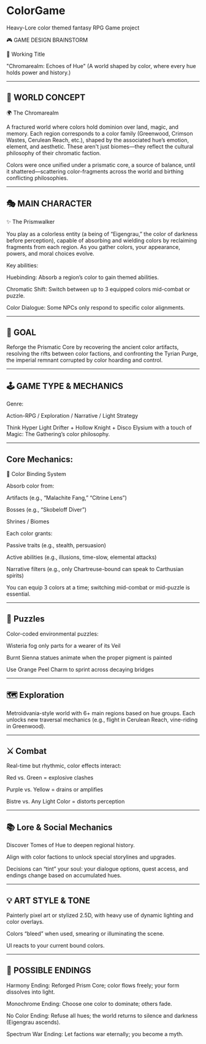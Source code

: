 # ColorGame
Heavy-Lore color themed fantasy RPG Game project

🎮 GAME DESIGN BRAINSTORM

🔹 Working Title

"Chromarealm: Echoes of Hue"
(A world shaped by color, where every hue holds power and history.)


---

## 🧭 WORLD CONCEPT

🌍 The Chromarealm

A fractured world where colors hold dominion over land, magic, and memory. Each region corresponds to a color family (Greenwood, Crimson Wastes, Cerulean Reach, etc.), shaped by the associated hue’s emotion, element, and aesthetic. These aren't just biomes—they reflect the cultural philosophy of their chromatic faction.

Colors were once unified under a prismatic core, a source of balance, until it shattered—scattering color-fragments across the world and birthing conflicting philosophies.


---

## 🎭 MAIN CHARACTER

✨ The Prismwalker

You play as a colorless entity (a being of “Eigengrau,” the color of darkness before perception), capable of absorbing and wielding colors by reclaiming fragments from each region. As you gather colors, your appearance, powers, and moral choices evolve.

Key abilities:

Huebinding: Absorb a region’s color to gain themed abilities.

Chromatic Shift: Switch between up to 3 equipped colors mid-combat or puzzle.

Color Dialogue: Some NPCs only respond to specific color alignments.



---

## 🎯 GOAL

Reforge the Prismatic Core by recovering the ancient color artifacts, resolving the rifts between color factions, and confronting the Tyrian Purge, the imperial remnant corrupted by color hoarding and control.


---

## 🕹 GAME TYPE & MECHANICS

Genre:

Action-RPG / Exploration / Narrative / Light Strategy

Think Hyper Light Drifter + Hollow Knight + Disco Elysium with a touch of Magic: The Gathering’s color philosophy.


---

## Core Mechanics:

🎨 Color Binding System

Absorb color from:

Artifacts (e.g., “Malachite Fang,” “Citrine Lens”)

Bosses (e.g., “Skobeloff Diver”)

Shrines / Biomes


Each color grants:

Passive traits (e.g., stealth, persuasion)

Active abilities (e.g., illusions, time-slow, elemental attacks)

Narrative filters (e.g., only Chartreuse-bound can speak to Carthusian spirits)


You can equip 3 colors at a time; switching mid-combat or mid-puzzle is essential.


---

## 🧩 Puzzles

Color-coded environmental puzzles:

Wisteria fog only parts for a wearer of its Veil

Burnt Sienna statues animate when the proper pigment is painted

Use Orange Peel Charm to sprint across decaying bridges



---

## 🗺 Exploration

Metroidvania-style world with 6+ main regions based on hue groups.
Each unlocks new traversal mechanics (e.g., flight in Cerulean Reach, vine-riding in Greenwood).


---

## ⚔️ Combat

Real-time but rhythmic, color effects interact:

Red vs. Green = explosive clashes

Purple vs. Yellow = drains or amplifies

Bistre vs. Any Light Color = distorts perception



---

## 📚 Lore & Social Mechanics

Discover Tomes of Hue to deepen regional history.

Align with color factions to unlock special storylines and upgrades.

Decisions can “tint” your soul: your dialogue options, quest access, and endings change based on accumulated hues.



---

## 💡 ART STYLE & TONE

Painterly pixel art or stylized 2.5D, with heavy use of dynamic lighting and color overlays.

Colors “bleed” when used, smearing or illuminating the scene.

UI reacts to your current bound colors.



---

## 🏁 POSSIBLE ENDINGS

Harmony Ending: Reforged Prism Core; color flows freely; your form dissolves into light.

Monochrome Ending: Choose one color to dominate; others fade.

No Color Ending: Refuse all hues; the world returns to silence and darkness (Eigengrau ascends).

Spectrum War Ending: Let factions war eternally; you become a myth.


